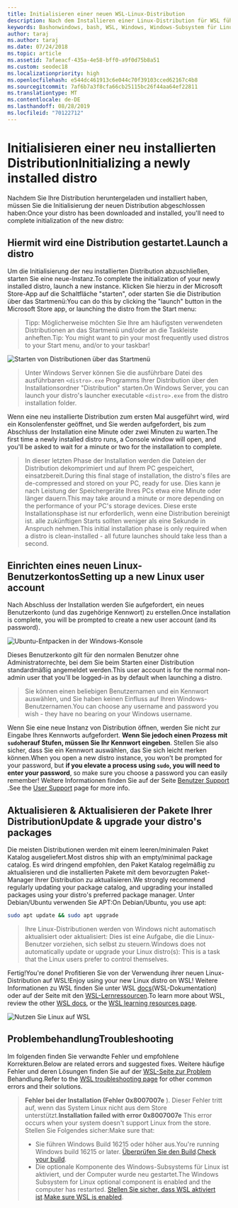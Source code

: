 ```yaml
---
title: Initialisieren einer neuen WSL-Linux-Distribution
description: Nach dem Installieren einer Linux-Distribution für WSL führen Sie die folgenden einfachen Schritte aus, um die Initialisierung abzuschließen.
keywords: Bashonwindows, bash, WSL, Windows, Windows-Subsystem für Linux, windowssubsystem, Ubuntu, Debian, SuSE, Windows 10
author: taraj
ms.author: taraj
ms.date: 07/24/2018
ms.topic: article
ms.assetid: 7afaeacf-435a-4e58-bff0-a9f0d75b8a51
ms.custom: seodec18
ms.localizationpriority: high
ms.openlocfilehash: e544dc461913c6e044c70f39103cced62167c4b8
ms.sourcegitcommit: 7af6b7a3f8cfa66cb25115bc26f44aa64ef22811
ms.translationtype: MT
ms.contentlocale: de-DE
ms.lasthandoff: 08/28/2019
ms.locfileid: "70122712"
---
```

# <a name="initializing-a-newly-installed-distro"></a><span data-ttu-id="6f832-104">Initialisieren einer neu installierten Distribution</span><span class="sxs-lookup"><span data-stu-id="6f832-104">Initializing a newly installed distro</span></span>
<span data-ttu-id="6f832-105">Nachdem Sie Ihre Distribution heruntergeladen und installiert haben, müssen Sie die Initialisierung der neuen Distribution abgeschlossen haben:</span><span class="sxs-lookup"><span data-stu-id="6f832-105">Once your distro has been downloaded and installed, you'll need to complete initialization of the new distro:</span></span>

## <a name="launch-a-distro"></a><span data-ttu-id="6f832-106">Hiermit wird eine Distribution gestartet.</span><span class="sxs-lookup"><span data-stu-id="6f832-106">Launch a distro</span></span>
<span data-ttu-id="6f832-107">Um die Initialisierung der neu installierten Distribution abzuschließen, starten Sie eine neue-Instanz.</span><span class="sxs-lookup"><span data-stu-id="6f832-107">To complete the initialization of your newly installed distro, launch a new instance.</span></span> <span data-ttu-id="6f832-108">Klicken Sie hierzu in der Microsoft Store-App auf die Schaltfläche "starten", oder starten Sie die Distribution über das Startmenü:</span><span class="sxs-lookup"><span data-stu-id="6f832-108">You can do this by clicking the "launch" button in the Microsoft Store app, or launching the distro from the Start menu:</span></span>

> <span data-ttu-id="6f832-109">Tipp: Möglicherweise möchten Sie Ihre am häufigsten verwendeten Distributionen an das Startmenü und/oder an die Taskleiste anheften.</span><span class="sxs-lookup"><span data-stu-id="6f832-109">Tip: You might want to pin your most frequently used distros to your Start menu, and/or to your taskbar!</span></span>

![Starten von Distributionen über das Startmenü](media/start-menu.png)

> <span data-ttu-id="6f832-111">Unter Windows Server können Sie die ausführbare Datei des ausführbaren `<distro>.exe` Programms Ihrer Distribution über den Installationsordner "Distribution" starten.</span><span class="sxs-lookup"><span data-stu-id="6f832-111">On Windows Server, you can launch your distro's launcher executable `<distro>.exe` from the distro installation folder.</span></span>

<span data-ttu-id="6f832-112">Wenn eine neu installierte Distribution zum ersten Mal ausgeführt wird, wird ein Konsolenfenster geöffnet, und Sie werden aufgefordert, bis zum Abschluss der Installation eine Minute oder zwei Minuten zu warten.</span><span class="sxs-lookup"><span data-stu-id="6f832-112">The first time a newly installed distro runs, a Console window will open, and you'll be asked to wait for a minute or two for the installation to complete.</span></span>

> <span data-ttu-id="6f832-113">In dieser letzten Phase der Installation werden die Dateien der Distribution dekomprimiert und auf Ihrem PC gespeichert, einsatzbereit.</span><span class="sxs-lookup"><span data-stu-id="6f832-113">During this final stage of installation, the distro's files are de-compressed and stored on your PC, ready for use.</span></span> <span data-ttu-id="6f832-114">Dies kann je nach Leistung der Speichergeräte Ihres PCs etwa eine Minute oder länger dauern.</span><span class="sxs-lookup"><span data-stu-id="6f832-114">This may take around a minute or more depending on the performance of your PC's storage devices.</span></span> <span data-ttu-id="6f832-115">Diese erste Installationsphase ist nur erforderlich, wenn eine Distribution bereinigt ist. alle zukünftigen Starts sollten weniger als eine Sekunde in Anspruch nehmen.</span><span class="sxs-lookup"><span data-stu-id="6f832-115">This initial installation phase is only required when a distro is clean-installed - all future launches should take less than a second.</span></span>

## <a name="setting-up-a-new-linux-user-account"></a><span data-ttu-id="6f832-116">Einrichten eines neuen Linux-Benutzerkontos</span><span class="sxs-lookup"><span data-stu-id="6f832-116">Setting up a new Linux user account</span></span>

<span data-ttu-id="6f832-117">Nach Abschluss der Installation werden Sie aufgefordert, ein neues Benutzerkonto (und das zugehörige Kennwort) zu erstellen.</span><span class="sxs-lookup"><span data-stu-id="6f832-117">Once installation is complete, you will be prompted to create a new user account (and its password).</span></span> 

![Ubuntu-Entpacken in der Windows-Konsole](media/UbuntuInstall.png)

<span data-ttu-id="6f832-119">Dieses Benutzerkonto gilt für den normalen Benutzer ohne Administratorrechte, bei dem Sie beim Starten einer Distribution standardmäßig angemeldet werden.</span><span class="sxs-lookup"><span data-stu-id="6f832-119">This user account is for the normal non-admin user that you'll be logged-in as by default when launching a distro.</span></span>

> <span data-ttu-id="6f832-120">Sie können einen beliebigen Benutzernamen und ein Kennwort auswählen, und Sie haben keinen Einfluss auf Ihren Windows-Benutzernamen.</span><span class="sxs-lookup"><span data-stu-id="6f832-120">You can choose any username and password you wish - they have no bearing on your Windows username.</span></span> 

<span data-ttu-id="6f832-121">Wenn Sie eine neue Instanz von Distribution öffnen, werden Sie nicht zur Eingabe Ihres Kennworts aufgefordert. **Wenn Sie jedoch einen Prozess mit `sudo`herauf Stufen, müssen Sie Ihr Kennwort eingeben**. Stellen Sie also sicher, dass Sie ein Kennwort auswählen, das Sie sich leicht merken können.</span><span class="sxs-lookup"><span data-stu-id="6f832-121">When you open a new distro instance, you won't be prompted for your password, but **if you elevate a process using `sudo`, you will need to enter your password**, so make sure you choose a password you can easily remember!</span></span> <span data-ttu-id="6f832-122">Weitere Informationen finden Sie auf der Seite [Benutzer Support](user-support.md) .</span><span class="sxs-lookup"><span data-stu-id="6f832-122">See the [User Support](user-support.md) page for more info.</span></span>

## <a name="update--upgrade-your-distros-packages"></a><span data-ttu-id="6f832-123">Aktualisieren & Aktualisieren der Pakete Ihrer Distribution</span><span class="sxs-lookup"><span data-stu-id="6f832-123">Update & upgrade your distro's packages</span></span>

<span data-ttu-id="6f832-124">Die meisten Distributionen werden mit einem leeren/minimalen Paket Katalog ausgeliefert.</span><span class="sxs-lookup"><span data-stu-id="6f832-124">Most distros ship with an empty/minimal package catalog.</span></span> <span data-ttu-id="6f832-125">Es wird dringend empfohlen, den Paket Katalog regelmäßig zu aktualisieren und die installierten Pakete mit dem bevorzugten Paket-Manager Ihrer Distribution zu aktualisieren.</span><span class="sxs-lookup"><span data-stu-id="6f832-125">We strongly recommend regularly updating your package catalog, and upgrading your installed packages using your distro's preferred package manager.</span></span> <span data-ttu-id="6f832-126">Unter Debian/Ubuntu verwenden Sie APT:</span><span class="sxs-lookup"><span data-stu-id="6f832-126">On Debian/Ubuntu, you use apt:</span></span>

```bash
sudo apt update && sudo apt upgrade
```

> <span data-ttu-id="6f832-127">Ihre Linux-Distributionen werden von Windows nicht automatisch aktualisiert oder aktualisiert: Dies ist eine Aufgabe, die die Linux-Benutzer vorziehen, sich selbst zu steuern.</span><span class="sxs-lookup"><span data-stu-id="6f832-127">Windows does not automatically update or upgrade your Linux distro(s): This is a task that the Linux users prefer to control themselves.</span></span>

<span data-ttu-id="6f832-128">Fertig!</span><span class="sxs-lookup"><span data-stu-id="6f832-128">You're done!</span></span> <span data-ttu-id="6f832-129">Profitieren Sie von der Verwendung ihrer neuen Linux-Distribution auf WSL!</span><span class="sxs-lookup"><span data-stu-id="6f832-129">Enjoy using your new Linux distro on WSL!</span></span> <span data-ttu-id="6f832-130">Weitere Informationen zu WSL finden Sie unter WSL [docs](https://aka.ms/wsldocs)(WSL-Dokumentation) oder auf der Seite mit den [WSL-Lernressourcen](https://aka.ms/learnwsl).</span><span class="sxs-lookup"><span data-stu-id="6f832-130">To learn more about WSL, review the other [WSL docs](https://aka.ms/wsldocs), or the [WSL learning resources page](https://aka.ms/learnwsl).</span></span>

![Nutzen Sie Linux auf WSL](media/linux-on-wsl.png)

## <a name="troubleshooting"></a><span data-ttu-id="6f832-132">Problembehandlung</span><span class="sxs-lookup"><span data-stu-id="6f832-132">Troubleshooting</span></span>

<span data-ttu-id="6f832-133">Im folgenden finden Sie verwandte Fehler und empfohlene Korrekturen.</span><span class="sxs-lookup"><span data-stu-id="6f832-133">Below are related errors and suggested fixes.</span></span> <span data-ttu-id="6f832-134">Weitere häufige Fehler und deren Lösungen finden Sie auf der [WSL-Seite zur Problem](troubleshooting.md) Behandlung.</span><span class="sxs-lookup"><span data-stu-id="6f832-134">Refer to the [WSL troubleshooting page](troubleshooting.md) for other common errors and their solutions.</span></span>

> <span data-ttu-id="6f832-135">**Fehler bei der Installation (Fehler 0x8007007e** ). Dieser Fehler tritt auf, wenn das System Linux nicht aus dem Store unterstützt.</span><span class="sxs-lookup"><span data-stu-id="6f832-135">**Installation failed with error 0x8007007e** This error occurs when your system doesn't support Linux from the store.</span></span>  <span data-ttu-id="6f832-136">Stellen Sie Folgendes sicher:</span><span class="sxs-lookup"><span data-stu-id="6f832-136">Make sure that:</span></span>
> * <span data-ttu-id="6f832-137">Sie führen Windows Build 16215 oder höher aus.</span><span class="sxs-lookup"><span data-stu-id="6f832-137">You're running Windows build 16215 or later.</span></span> <span data-ttu-id="6f832-138">[Überprüfen Sie den Build](troubleshooting.md#check-your-build-number).</span><span class="sxs-lookup"><span data-stu-id="6f832-138">[Check your build](troubleshooting.md#check-your-build-number).</span></span>
> * <span data-ttu-id="6f832-139">Die optionale Komponente des Windows-Subsystems für Linux ist aktiviert, und der Computer wurde neu gestartet.</span><span class="sxs-lookup"><span data-stu-id="6f832-139">The Windows Subsystem for Linux optional component is enabled and the computer has restarted.</span></span>  <span data-ttu-id="6f832-140">[Stellen Sie sicher, dass WSL aktiviert ist](troubleshooting.md#confirm-wsl-is-enabled).</span><span class="sxs-lookup"><span data-stu-id="6f832-140">[Make sure WSL is enabled](troubleshooting.md#confirm-wsl-is-enabled).</span></span>
